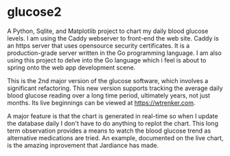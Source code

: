 # glucose2

A Python, Sqlite, and Matplotlib project to chart my daily blood glucose levels. I am using the Caddy webserver to front-end the web site. Caddy is an https server that uses opensource security certificates.  It is a production-grade server written in the Go programming language. I am also using this project to delve into the Go language which i feel is about to spring onto the web app development scene.

This is the 2nd major version of the glucose software, which involves a significant refactoring. This new version supports tracking the average daily blood glucose reading over a long time period, ultimately years, not just months. Its live beginnings can be viewed at https://wtrenker.com. 

A major feature is that the chart is generated in real-time so when I update the database daily I don't have to do anything to replot the chart. This long term observation provides a means to watch the blood glucose trend as alternative medications are tried. An example, documented on the live chart, is the amazing inprovement that Jardiance has made.
